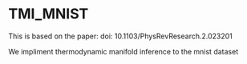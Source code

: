 # TMI_MNIST

This is based on the paper: doi: 10.1103/PhysRevResearch.2.023201

We impliment thermodynamic manifold inference to the mnist dataset
